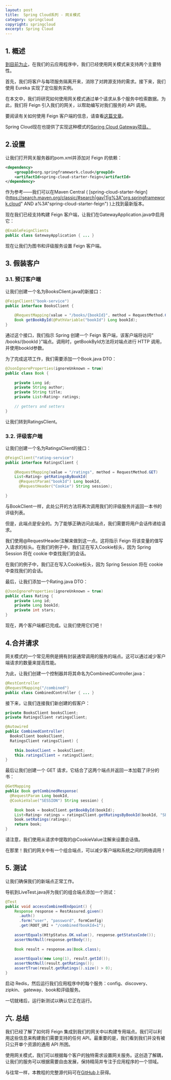```yaml
---
layout: post
title:  Spring Cloud系列 - 网关模式
category: springcloud
copyright: springcloud
excerpt: Spring Cloud
---
```


## 1. 概述

[到目前为止](https://www.baeldung.com/spring-cloud-series)，在我们的云应用程序中，我们已经使用网关模式来支持两个主要特性。

首先，我们将客户与每项服务隔离开来，消除了对跨源支持的需求。接下来，我们使用 Eureka 实现了定位服务实例。

在本文中，我们将研究如何使用网关模式通过单个请求从多个服务中检索数据。为此，我们将 Feign 引入我们的网关，以帮助编写对我们服务的 API 调用。

要阅读有关如何使用 Feign 客户端的信息，请查看[这篇文章](https://www.baeldung.com/spring-cloud-netflix-eureka)。

Spring Cloud现在也提供了实现这种模式的[Spring Cloud Gateway项目。](https://www.baeldung.com/spring-cloud-gateway)

## 2.设置

让我们打开网关服务器的pom.xml并添加对 Feign 的依赖：

```xml
<dependency>
    <groupId>org.springframework.cloud</groupId>
    <artifactId>spring-cloud-starter-feign</artifactId>
</dependency>
```

作为参考——我们可以在Maven Central ( [spring-cloud-starter-feign](https://search.maven.org/classic/#search|gav|1|g%3A"org.springframework.cloud" AND a%3A"spring-cloud-starter-feign") )上找到最新版本。

现在我们已经支持构建 Feign 客户端，让我们在GatewayApplication.java中启用它：

```java
@EnableFeignClients
public class GatewayApplication { ... }
```

现在让我们为图书和评级服务设置 Feign 客户端。

## 3. 假装客户

### 3.1. 预订客户端

让我们创建一个名为BooksClient.java的新接口：

```java
@FeignClient("book-service")
public interface BooksClient {
 
    @RequestMapping(value = "/books/{bookId}", method = RequestMethod.GET)
    Book getBookById(@PathVariable("bookId") Long bookId);
}
```

通过这个接口，我们指示 Spring 创建一个 Feign 客户端，该客户端将访问“ /books/{bookId }”端点。调用时，getBookById方法将对端点进行 HTTP 调用，并使用bookId参数。

为了完成这项工作，我们需要添加一个Book.java DTO：

```java
@JsonIgnoreProperties(ignoreUnknown = true)
public class Book {
 
    private Long id;
    private String author;
    private String title;
    private List<Rating> ratings;
    
    // getters and setters
}
```

让我们转到RatingsClient。

### 3.2. 评级客户端

让我们创建一个名为RatingsClient的接口：

```java
@FeignClient("rating-service")
public interface RatingsClient {
 
    @RequestMapping(value = "/ratings", method = RequestMethod.GET)
    List<Rating> getRatingsByBookId(
      @RequestParam("bookId") Long bookId, 
      @RequestHeader("Cookie") String session);
    
}
```

与BookClient一样，此处公开的方法将再次调用我们的评级服务并返回一本书的评级列表。

但是，此端点是安全的。为了能够正确访问此端点，我们需要将用户会话传递给请求。

我们使用@RequestHeader注解来做到这一点。这将指示 Feign 将该变量的值写入请求的标头。在我们的例子中，我们正在写入Cookie标头，因为 Spring Session 将在 cookie 中查找我们的会话。

在我们的例子中，我们正在写入Cookie标头，因为 Spring Session 将在 cookie 中查找我们的会话。

最后，让我们添加一个Rating.java DTO：

```java
@JsonIgnoreProperties(ignoreUnknown = true)
public class Rating {
    private Long id;
    private Long bookId;
    private int stars;
}
```

现在，两个客户端都已完成。让我们使用它们吧！

## 4.合并请求

网关模式的一个常见用例是拥有封装通常调用的服务的端点。这可以通过减少客户端请求的数量来提高性能。

为此，让我们创建一个控制器并将其命名为CombinedController.java：

```java
@RestController
@RequestMapping("/combined")
public class CombinedController { ... }
```

接下来，让我们连接我们新创建的假客户：

```java
private BooksClient booksClient;
private RatingsClient ratingsClient;

@Autowired
public CombinedController(
  BooksClient booksClient, 
  RatingsClient ratingsClient) {
 
    this.booksClient = booksClient;
    this.ratingsClient = ratingsClient;
}
```

最后让我们创建一个 GET 请求，它结合了这两个端点并返回一本加载了评分的书：

```java
@GetMapping
public Book getCombinedResponse(
  @RequestParam Long bookId,
  @CookieValue("SESSION") String session) {
 
    Book book = booksClient.getBookById(bookId);
    List<Rating> ratings = ratingsClient.getRatingsByBookId(bookId, "SESSION="+session);
    book.setRatings(ratings);
    return book;
}
```

请注意，我们使用从请求中提取的@CookieValue注解来设置会话值。

在那里！我们的网关中有一个组合端点，可以减少客户端和系统之间的网络调用！

## 5. 测试

让我们确保我们的新端点正常工作。

导航到LiveTest.java并为我们的组合端点添加一个测试：

```java
@Test
public void accessCombinedEndpoint() {
    Response response = RestAssured.given()
      .auth()
      .form("user", "password", formConfig)
      .get(ROOT_URI + "/combined?bookId=1");
 
    assertEquals(HttpStatus.OK.value(), response.getStatusCode());
    assertNotNull(response.getBody());
 
    Book result = response.as(Book.class);
 
    assertEquals(new Long(1), result.getId());
    assertNotNull(result.getRatings());
    assertTrue(result.getRatings().size() > 0);
}
```

启动 Redis，然后运行我们应用程序中的每个服务：config、discovery、zipkin、 gateway、book和评级服务。

一切就绪后，运行新测试以确认它正在运行。

## 六. 总结

我们已经了解了如何将 Feign 集成到我们的网关中以构建专用端点。我们可以利用这些信息来构建我们需要支持的任何 API。最重要的是，我们看到我们并没有被只公开单个资源的通用 API 所困。

使用网关模式，我们可以根据每个客户的独特需求设置网关服务。这创造了解耦，让我们的服务可以根据需要自由发展，保持精简并专注于应用程序的一个领域。

与往常一样，本教程的完整源代码可在[GitHub](https://github.com/tuyucheng7/taketoday-tutorial4j/tree/master/spring-cloud-modules/spring-cloud-bootstrap)上获得。